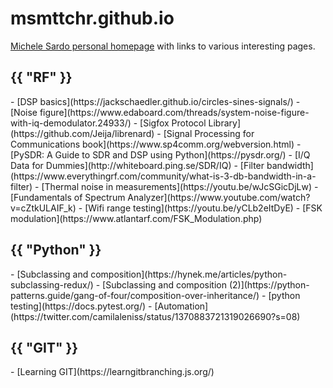 # msmttchr.github.io
[Michele Sardo personal homepage](http://msmttchr.github.io/) with links to various interesting pages.

<h2>{{ "RF" }}</h2>
- [DSP basics](https://jackschaedler.github.io/circles-sines-signals/)
- [Noise figure](https://www.edaboard.com/threads/system-noise-figure-with-iq-demodulator.24933/)
- [Sigfox Protocol Library](https://github.com/Jeija/librenard)
- [Signal Processing for Communications book](https://www.sp4comm.org/webversion.html)
- [PySDR: A Guide to SDR and DSP using Python](https://pysdr.org/)
- [I/Q Data for Dummies](http://whiteboard.ping.se/SDR/IQ)
- [Filter bandwidth](https://www.everythingrf.com/community/what-is-3-db-bandwidth-in-a-filter)
- [Thermal noise in measurements](https://youtu.be/wJcSGicDjLw)
- [Fundamentals of Spectrum Analyzer](https://www.youtube.com/watch?v=cZtkULAIF_k)
- [Wifi range testing](https://youtu.be/yCLb2eItDyE)
- [FSK modulation](https://www.atlantarf.com/FSK_Modulation.php)

<h2>{{ "Python" }}</h2>
- [Subclassing and composition](https://hynek.me/articles/python-subclassing-redux/)
- [Subclassing and composition (2)](https://python-patterns.guide/gang-of-four/composition-over-inheritance/)
- [python testing](https://docs.pytest.org/)
- [Automation](https://twitter.com/camilaleniss/status/1370883721319026690?s=08)

<h2>{{ "GIT" }}</h2>
- [Learning GIT](https://learngitbranching.js.org/)

